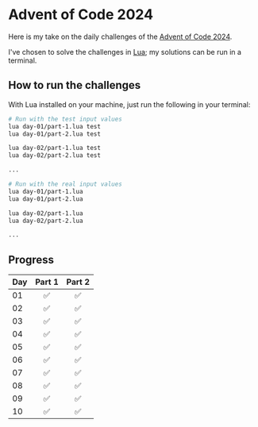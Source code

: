 # Advent of Code 2024

Here is my take on the daily challenges of the [Advent of Code 2024](https://adventofcode.com/2024).

I've chosen to solve the challenges in [Lua](https://www.lua.org/); my solutions can be run in a terminal.

## How to run the challenges

With Lua installed on your machine, just run the following in your terminal:

```bash
# Run with the test input values
lua day-01/part-1.lua test
lua day-01/part-2.lua test

lua day-02/part-1.lua test
lua day-02/part-2.lua test

...

# Run with the real input values
lua day-01/part-1.lua
lua day-01/part-2.lua

lua day-02/part-1.lua
lua day-02/part-2.lua

...
```

## Progress

| Day | Part 1 | Part 2 |
| ---| :-: | :-: |
| 01 | ✅ | ✅ |
| 02 | ✅ | ✅ |
| 03 | ✅ | ✅ |
| 04 | ✅ | ✅ |
| 05 | ✅ | ✅ |
| 06 | ✅ | ✅ |
| 07 | ✅ | ✅ |
| 08 | ✅ | ✅ |
| 09 | ✅ | ✅ |
| 10 | ✅ | ✅ |
